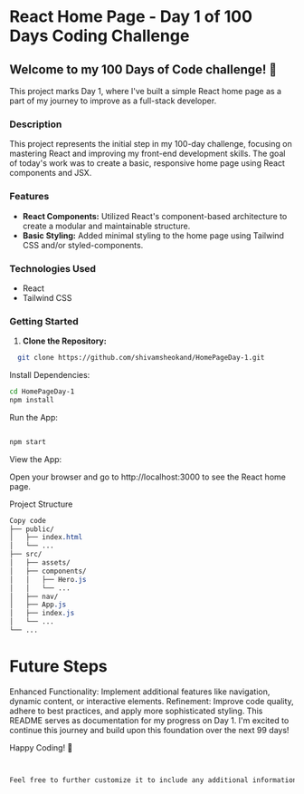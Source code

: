 # React Home Page - Day 1 of 100 Days Coding Challenge

## Welcome to my 100 Days of Code challenge! 🚀

This project marks Day 1, where I've built a simple React home page as a part of my journey to improve as a full-stack developer.

### Description

This project represents the initial step in my 100-day challenge, focusing on mastering React and improving my front-end development skills. The goal of today's work was to create a basic, responsive home page using React components and JSX.

### Features

- **React Components:** Utilized React's component-based architecture to create a modular and maintainable structure.
- **Basic Styling:** Added minimal styling to the home page using Tailwind CSS and/or styled-components.

### Technologies Used

- React
- Tailwind CSS

### Getting Started

1. **Clone the Repository:**
 ```bash
   git clone https://github.com/shivamsheokand/HomePageDay-1.git
   ```

Install Dependencies:

 ```bash
cd HomePageDay-1
npm install
```
Run the App:

```bash

npm start
```
View the App:

Open your browser and go to http://localhost:3000 to see the React home page.

Project Structure
```css
Copy code
├── public/
│   ├── index.html
│   └── ...
├── src/
│   ├── assets/
│   ├── components/
│   │   ├── Hero.js
│   │   └── ...
│   ├── nav/
│   ├── App.js
│   ├── index.js
│   └── ...
└── ...
```
# Future Steps
Enhanced Functionality: Implement additional features like navigation, dynamic content, or interactive elements.
Refinement: Improve code quality, adhere to best practices, and apply more sophisticated styling.
This README serves as documentation for my progress on Day 1. I'm excited to continue this journey and build upon this foundation over the next 99 days!

Happy Coding! 🌟

```css


Feel free to further customize it to include any additional information or details specific to your project!
```
